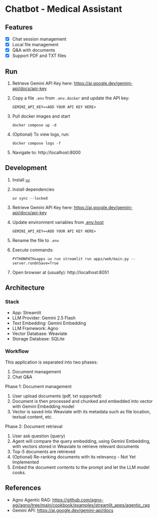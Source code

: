 # Chatbot - Medical Assistant

## Features
- [x] Chat session management
- [x] Local file management
- [x] Q&A with documents
- [x] Support PDF and TXT files

## Run

1. Retrieve Gemini API Key here: https://ai.google.dev/gemini-api/docs/api-key

1. Copy a file `.env` from `.env.docker` and update the API key:

    ```
    GEMINI_API_KEY=<ADD YOUR API KEY HERE>
    ```

1. Pull docker images and start

    ```
    docker compose up -d
    ```

1. (Optional) To view logs, run:

    ```
    docker compose logs -f
    ```

1. Navigate to: http://localhost:8000

## Development

1. Install [`uv`](https://docs.astral.sh/uv/)
1. Install dependencies

    ```
    uv sync --locked
    ```

1. Retrieve Gemini API Key here: https://ai.google.dev/gemini-api/docs/api-key

1. Update environment variables from [.env.host](.env.host)

    ```
    GEMINI_API_KEY=<ADD YOUR API KEY HERE>
    ```

1. Rename the file to `.env`

1. Execute commands:

    ```
    PYTHONPATH=apps uv run streamlit run apps/web/main.py --server.runOnSave=True
    ```

1. Open browser at (usually): http://localhost:8051

## Architecture

### Stack

- App: Streamlit
- LLM Provider: Gemini 2.5 Flash
- Text Embedding: Gemini Embedding
- LLM Framework: Agno
- Vector Database: Weaviate
- Storage Database: SQLite

### Workflow

This application is separated into two phases:
1. Document management
2. Chat Q&A

Phase 1: Document management
1. User upload documents (pdf, txt supported)
1. Document is then processed and chunked and embedded into vector with Gemini Embedding model
1. Vector is saved into Weaviate with its metadata such as file location, textual content, etc.

Phase 2: Document retrieval
1. User ask question (query)
1. Agent will compare the query embedding, using Gemini Embedding, with vectors stored in Weaviate to retrieve relevant documents
1. Top-5 documents are retrieved
1. (Optional) Re-ranking documents with its relevancy - Not Yet Implemented
1. Embed the document contents to the prompt and let the LLM model cooks.

## References

- Agno Agentic RAG: https://github.com/agno-agi/agno/tree/main/cookbook/examples/streamlit_apps/agentic_rag
- Gemini API: https://ai.google.dev/gemini-api/docs
